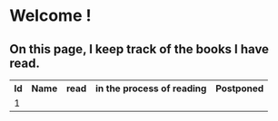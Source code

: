 <h1> Welcome !</h1>

<h2>On this page, I keep track of the books I have read.</h2>

<table>
  <tr>
    <th>Id</th>
    <th>Name</th>
    <th>read</th>
    <th>in the process of reading</th>
    <th>Postponed</th>
  </tr>
  <tr>
    <td>1</td>
  </table>
  
